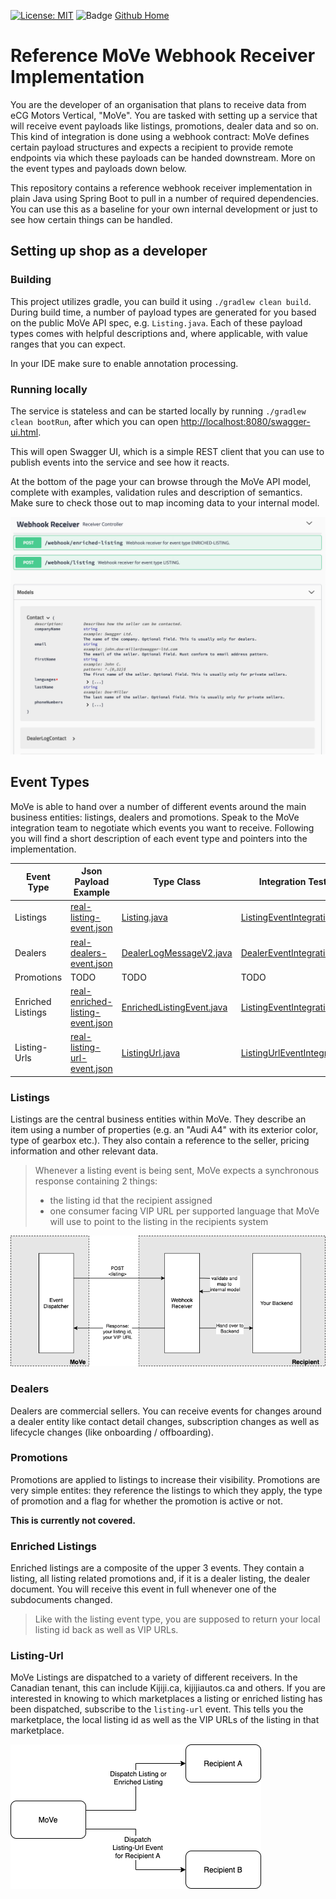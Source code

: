 [![License: MIT](https://img.shields.io/badge/License-MIT-yellow.svg)](https://opensource.org/licenses/MIT) ![Badge](https://github.com/eBayClassifiedsGroup/reference-move-webhook-receiver/workflows/Java%20CI/badge.svg)
[Github Home](https://github.com/tastybug/reference-move-webhook-receiver/)

# Reference MoVe Webhook Receiver Implementation

You are the developer of an organisation that plans to receive data from eCG Motors Vertical, "MoVe". You are tasked with setting up a service that will receive event payloads like listings, promotions, dealer data and so on.
This kind of integration is done using a webhook contract: MoVe defines certain payload structures and expects a recipient to provide remote endpoints via which these payloads can be handed downstream. More on the event types and payloads down below.

This repository contains a reference webhook receiver implementation in plain Java using Spring Boot to pull in a number of required dependencies. You can use this as a baseline for your own internal development or just to see how certain things can be handled.

## Setting up shop as a developer
### Building

This project utilizes gradle, you can build it using `./gradlew clean build`. During build time, a number of payload types are generated for you based on the public MoVe API spec, e.g. `Listing.java`. Each of these payload types comes with helpful descriptions and, where applicable, with value ranges that you can expect.

In your IDE make sure to enable annotation processing.

### Running locally

The service is stateless and can be started locally by running `./gradlew clean bootRun`, after which you can open <http://localhost:8080/swagger-ui.html>.

This will open Swagger UI, which is a simple REST client that you can use to publish events into the service and see how it reacts.

At the bottom of the page your can browse through the MoVe API model, complete with examples, validation rules and description of semantics. Make sure to check those out to map incoming data to your internal model.

![Swagger UI as a source to inspect MoVe's domain model](./use-swagger-to-inspect-domain-model.png)


## Event Types

MoVe is able to hand over a number of different events around the main business entities: listings, dealers and promotions.
Speak to the MoVe integration team to negotiate which events you want to receive. Following you will find a short description of each event type and pointers into the implementation.


| Event Type | Json Payload Example | Type Class | Integration Test Example | Controller Example Impl |
| -------------- | --------- | ---------- | ---------- | ---------- |
| Listings | [real-listing-event.json](./src/test/resources/webhook/real-listing-event.json) | [Listing.java](./build/gen-sellermodel/src/gen/java/ecg/move/sellermodel/listing/Listing.java) | [ListingEventIntegrationTest.java](./src/test/java/org/example/move/webhookreceiver/rest/ListingEventIntegrationTest.java) | [ListingReceiverController.java](./src/main/java/org/example/move/webhookreceiver/rest/listing/ListingReceiverController.java) |
| Dealers | [real-dealers-event.json](./src/test/resources/webhook/real-dealers-event.json) | [DealerLogMessageV2.java](./build/gen-sellermodel/src/gen/java/ecg/move/sellermodel/dealer/DealerLogMessageV2.java) | [DealerEventIntegrationTest.java](./src/test/java/org/example/move/webhookreceiver/rest/DealerEventIntegrationTest.java) | [DealerReceiverController.java](./src/main/java/org/example/move/webhookreceiver/rest/dealer/DealerReceiverController.java) |
| Promotions | TODO | TODO | TODO | TODO |
| Enriched Listings | [real-enriched-listing-event.json](./src/test/resources/webhook/real-enriched-listing-event.json) | [EnrichedListingEvent.java](./src/main/java/org/example/move/webhookreceiver/rest/listing/EnrichedListingEvent.java) | [ListingEventIntegrationTest.java](./src/test/java/org/example/move/webhookreceiver/rest/ListingEventIntegrationTest.java) |  [ListingReceiverController.java](./src/main/java/org/example/move/webhookreceiver/rest/listing/ListingReceiverController.java) |
| Listing-Urls | [real-listing-url-event.json](./src/test/resources/webhook/real-listing-url-event.json) | [ListingUrl.java](./build/gen-sellermodel/src/gen/java/ecg/move/sellermodel/webhook/ListingUrl.java) | [ListingUrlEventIntegrationTest.java](./src/test/java/org/example/move/webhookreceiver/rest/ListingUrlEventIntegrationTest.java) | [ListingUrlReceiverController.java](./src/main/java/org/example/move/webhookreceiver/rest/listingurl/ListingUrlReceiverController.java) |


### Listings
Listings are the central business entities within MoVe. They describe an item using a number of properties (e.g. an "Audi A4" with its exterior color, type of gearbox etc.). They also contain a reference to the seller, pricing information and other relevant data.

> Whenever a listing event is being sent, MoVe expects a synchronous response containing 2 things: 
> * the listing id that the recipient assigned
> * one consumer facing VIP URL per supported language that MoVe will use to point to the listing in the recipients system

![listing flow](./listing-flow.png)

### Dealers

Dealers are commercial sellers. You can receive events for changes around a dealer entity like contact detail changes, subscription changes as well as lifecycle changes (like onboarding / offboarding).

### Promotions

Promotions are applied to listings to increase their visibility. Promotions are very simple entites: they reference the listings to which they apply, the type of promotion and a flag for whether the promotion is active or not.

**This is currently not covered.**

### Enriched Listings

Enriched listings are a composite of the upper 3 events. They contain a listing, all listing related promotions and, if it is a dealer listing, the dealer document. You will receive this event in full whenever one of the subdocuments changed.

> Like with the listing event type, you are supposed to return your local listing id back as well as VIP URLs.

### Listing-Url

MoVe Listings are dispatched to a variety of different receivers. In the Canadian tenant, this can include Kijiji.ca, kijijiautos.ca and others. If you are interested in knowing to which marketplaces a listing or enriched listing has been dispatched, subscribe to the `listing-url` event.
This tells you the marketplace, the local listing id as well as the VIP URLs of the listing in that marketplace.

![listing flow](./listing-url-flow.png)
